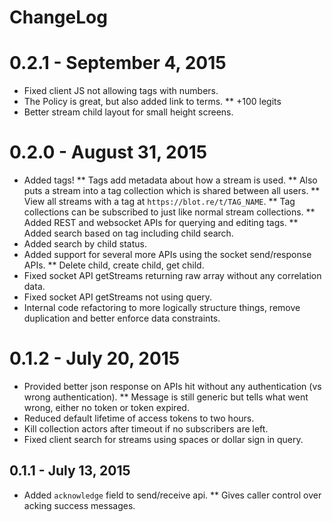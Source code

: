 # ChangeLog

# 0.2.1 - September 4, 2015
* Fixed client JS not allowing tags with numbers.
* The Policy is great, but also added link to terms.
** +100 legits
* Better stream child layout for small height screens.

# 0.2.0 - August 31, 2015
* Added tags!
** Tags add metadata about how a stream is used.
** Also puts a stream into a tag collection which is shared between all users.
** View all streams with a tag at `https://blot.re/t/TAG_NAME`.
** Tag collections can be subscribed to just like normal stream collections.
** Added REST and websocket APIs for querying and editing tags.
** Added search based on tag including child search.
* Added search by child status.
* Added support for several more APIs using the socket send/response APIs.
** Delete child, create child, get child.
* Fixed socket API getStreams returning raw array without any correlation data.
* Fixed socket API getStreams not using query.
* Internal code refactoring to more logically structure things, remove duplication and better enforce data constraints.

# 0.1.2 - July 20, 2015
* Provided better json response on APIs hit without any authentication (vs wrong authentication).
** Message is still generic but tells what went wrong, either no token or token expired.
* Reduced default lifetime of access tokens to two hours.
* Kill collection actors after timeout if no subscribers are left.
* Fixed client search for streams using spaces or dollar sign in query.

## 0.1.1 - July 13, 2015
* Added `acknowledge` field to send/receive api.
** Gives caller control over acking success messages.

